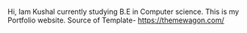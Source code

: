 Hi, Iam Kushal currently studying B.E in Computer science.
This is my Portfolio website.
Source of Template- https://themewagon.com/

